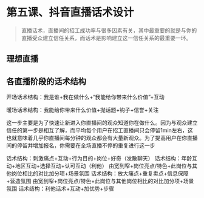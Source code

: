 # 第五课、抖音直播话术设计

> 直播话术，直播间的招工成功率与很多因素有关，其中最重要的就是与你的直播受众建立信任关系，而话术是影响建立这一信任关系的最重要一环。

## 理想直播



## 各直播阶段的话术结构

<tabs>
    <tab title="开场/暖场">
        <procedure>
            <step>
                <p><control>开场话术结构：我是谁+我在做什么+“我能给你带来什么价值”+互动</control></p>
                <p><control>暖场话术结构：我能给你带来什么价值+抛话题+钩子+信誉+关注</control></p>
                        <p><emphasis>
                        这一步主要是为了快速让新进入你直播间的观众知道你在做什么。因为与观众建立信任的第一步是相互了解，而平均每个用户在招工直播间只会停留1min左右，这也就意味着几乎你直播间每分钟的观众都会有大量新观众。为了提高用户在你直播间的停留并增加报名，你需要在全场直播不停的重复进行这一步
                        </emphasis></p>
                        <deflist>
                        <def title="常见暖场话术">
                        </def>
                        </deflist>
            </step>
        </procedure>
    </tab>
    <tab title="停留">
            <control>话术结构：刺激痛点+互动+行为目的+岗位+好奇（发散聊天）</control>
    </tab>
    <tab title="互动">
            <control>话术结构：年龄互动+地区互动+选择互动+认可互动（利他）</control>
    </tab> 
    <tab title="塑岗">
            <control>由宽到窄+岗位亮点/特色+此岗位与其他岗位相比的对比加分项+场景氛围</control>
    </tab>
    <tab title="转化">
            <control>话术结构：放大痛点+重复卖点+信息保障 +营造氛围</control>
    </tab> 
    <tab title="塑岗">
            <control>由宽到窄+岗位亮点/特色+此岗位与其他岗位相比的对比加分项+场景氛围</control>
    </tab> 
    <tab title="灯牌及关注">
            <control>话术结构：利他话术+互动+加优势+步骤</control>
    </tab> 
</tabs>

